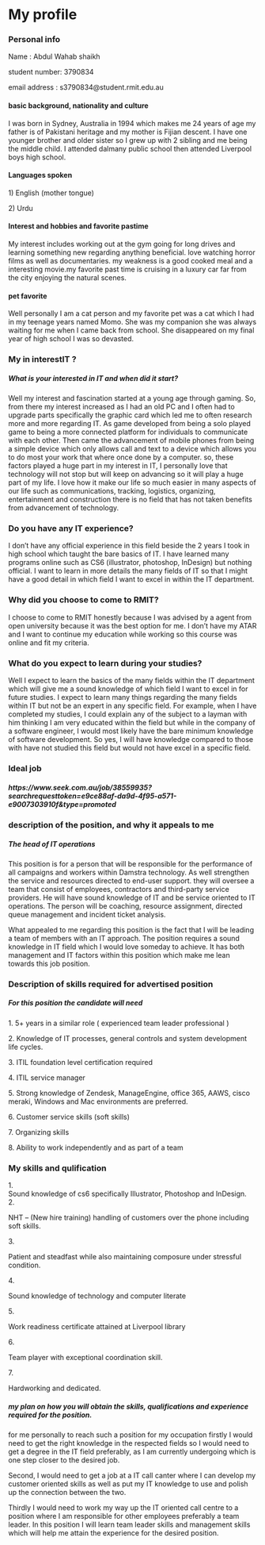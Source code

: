 <h1>My profile</h1>

<body><h3>Personal info</h3> 
<p>Name : Abdul Wahab shaikh</p>
<p>student number: 3790834</p>
<p>email address : s3790834@student.rmit.edu.au</p>
<p><h4>basic background, nationality and culture</p></h4>
<p>I was born in Sydney, Australia in 1994 which makes me 24 years of age my father is of Pakistani heritage and my mother is Fijian descent. I have one younger brother and older sister so I grew up with 2 sibling and me being the middle child. I attended dalmany public school then attended Liverpool boys high school. </p>
<p><h4>Languages spoken </p></h4>
<p>1) English  (mother tongue)</p>
<p>2) Urdu </p>
<p><h4>Interest and hobbies and favorite pastime </p></h4>
<p>My interest includes working out at the gym going for long drives and learning something new regarding anything beneficial. love watching horror films as well as documentaries. my weakness is a good cooked meal and a interesting movie.my favorite past time is cruising in a luxury car far from the city enjoying the natural scenes.</p>
<p><h4>pet favorite </p></h4>
Well personally I am a cat person and my favorite pet was a cat which I had in my teenage years named Momo. She was my companion she was always waiting for me when I came back from school. She disappeared on my final year of high school I was so devasted. </p></body>

<h3> My in interestIT ?</h3> 
<p><h5>What is your interested in IT and when did it start?</h5></p>

</P>Well my interest and fascination started at a young age through gaming. So, from there my interest increased as I had an old PC and I often had to upgrade parts specifically the graphic card which led me to often research more and more regarding IT. As game developed from being a solo played game to being a more connected platform for individuals to communicate with each other. Then came the advancement of mobile phones from being a simple device which only allows call and text to a device which allows you to do most your work that where once done by a computer. so, these factors played a huge part in my interest in IT, I personally love that technology will not stop but will keep on advancing so it will play a huge part of my life. I love how it make our life so much easier in many aspects of our life such as communications, tracking, logistics, organizing, entertainment and construction there is no field that has not taken benefits from advancement of technology.<P>

<h3><p>Do you have any IT experience?</p></h3>

I don’t have any official experience in this field beside the 2 years I took in high school which taught the bare basics of IT. I have learned many programs online such as CS6 (illustrator, photoshop, InDesign) but nothing official. I want to learn in more details the many fields of IT so that I might have a good detail in which field I want to excel in within the IT department.

<h3><p>Why did you choose to come to RMIT?</p></h3>

I choose to come to RMIT honestly because I was advised by a agent from open university because it was the best option for me. I don’t have my ATAR and I want to continue my education while working so this course was online and fit my criteria.

<h3><p>What do you expect to learn during your studies?</h3></p>

<p>Well I expect to learn the basics of the many fields within the IT department which will give me a sound knowledge of which field I want to excel in for future studies. I expect to learn many things regarding the many fields within IT but not be an expert in any specific field. For example, when I have completed my studies, I could explain any of the subject to a layman with him thinking I am very educated within the field but while in the company of a software engineer, I would most likely have the bare minimum knowledge of software development. So yes, I will have knowledge compared to those with have not studied this field but would not have excel in a specific field.</p>

<p><h3>Ideal job</h3></p>
<p><h5>https://www.seek.com.au/job/38559935?searchrequesttoken=e9ce88af-da9d-4f95-a571-e9007303910f&type=promoted</h5></p>

<h3><p>description of the position, and why it appeals to me</h3></p> 
<h5><p>The head of IT operations </h5></p>
<p>This position is for a person that will be responsible for the performance of all campaigns and workers within Damstra technology. As well strengthen the service and resources directed to end-user support. they will oversee a team that consist of employees, contractors and third-party service providers. He will have sound knowledge of IT and be service oriented to IT operations. The person will be coaching, resource assignment, directed queue management and incident ticket analysis.</p>
<p>What appealed to me regarding this position is the fact that I will be leading a team of members with an IT approach. The position requires a sound knowledge in IT field which I would love someday to achieve. It has both management and IT factors within this position which make me lean towards this job position.</p>

<h3><p>Description of skills required for advertised position</h3></p> 
<h5><p>For this position the candidate will need </h5></p>
<p>1.	5+ years in a similar role ( experienced team leader professional )</p>
<p>2.	Knowledge of IT processes, general controls and system development life cycles.</p>
<p>3.	ITIL foundation level certification required</p>
<p>4.	ITIL service manager </p>
<p>5.	Strong knowledge of Zendesk, ManageEngine, office 365, AAWS, cisco meraki, Windows and Mac environments are preferred.</p>
<p>6.	Customer service skills (soft skills)</p>
<p>7.	Organizing skills </p>
<p>8.	Ability to work independently and as part of a team</p>


<h3><p>My skills and qulification</h3></p>
1.	<br>Sound knowledge of cs6 specifically Illustrator, Photoshop and InDesign.</br>
2.	<p>NHT – (New hire training) handling of customers over the phone including soft skills.</p>
3.	<p>Patient and steadfast while also maintaining composure under stressful condition.</p>
4.	<p>Sound knowledge of technology and computer literate</p>
5.	<p>Work readiness certificate attained at Liverpool library</p>
6.	<p>Team player with exceptional coordination skill.</p>
7.	<p>Hardworking and dedicated.</p>



<h5><p>my plan on how you will obtain the skills, qualifications and experience required for the position.</h5></p>

<p>for me personally to reach such a position for my occupation firstly I would need to get the right knowledge in the respected fields so I would need to get a degree in the IT field preferably, as I am currently undergoing which is one step closer to the desired job.</p>
Second, I would need to get a job at a IT call canter where I can develop my customer oriented skills as well as put my IT knowledge to use and polish up the connection between the two.</p>
<p>Thirdly I would need to work my way up the IT oriented call centre to a position where I am responsible for other employees preferably a team leader. In this position I will learn team leader skills and management skills which will help me attain the experience for the desired position.</p>
